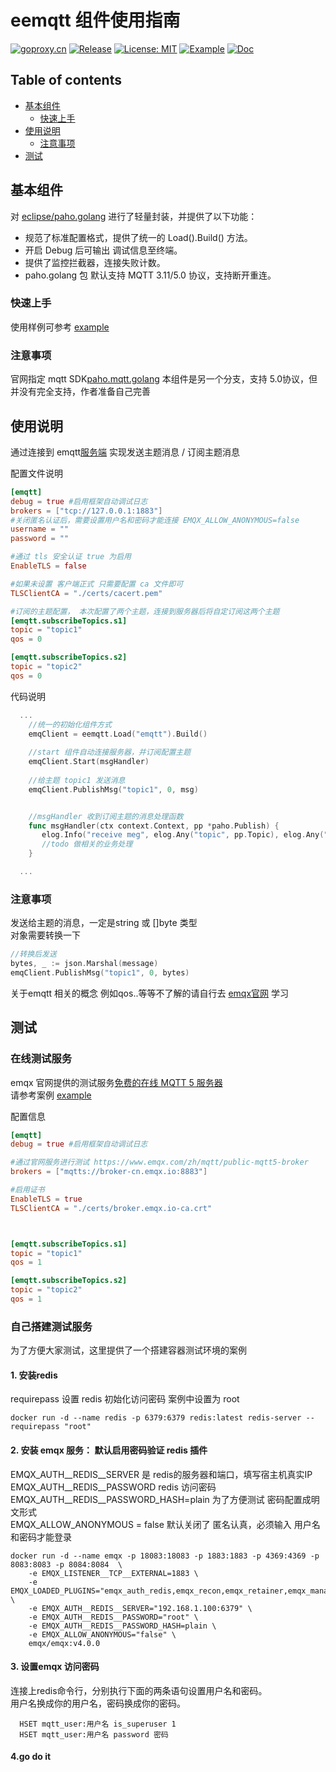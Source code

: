 # eemqtt 组件使用指南
[![goproxy.cn](https://goproxy.cn/stats/github.com/ego-component/eemqtt/badges/download-count.svg)](https://goproxy.cn/stats/github.com/ego-component/eemqtt)
[![Release](https://img.shields.io/github/v/release/ego-component/eemqtt.svg?style=flat-square)](https://github.com/ego-component/eemqtt)
[![License: MIT](https://img.shields.io/badge/License-MIT-yellow.svg)](https://opensource.org/licenses/MIT)
[![Example](https://img.shields.io/badge/Examples-2ca5e0?style=flat&logo=appveyor)](https://github.com/ego-component/eemqtt/examples/user_auth)
[![Doc](https://img.shields.io/badge/Docs-1?style=flat&logo=appveyor)]()

## Table of contents
- [基本组件](#基本组件)
	- [快速上手](#快速上手)
- [使用说明](#使用说明)
    - [注意事项](#注意事项)
- [测试](#测试)

## 基本组件

对 [eclipse/paho.golang](https://github.com/eclipse/paho.golang) 进行了轻量封装，并提供了以下功能：

- 规范了标准配置格式，提供了统一的 Load().Build() 方法。
- 开启 Debug 后可输出 调试信息至终端。
- 提供了监控拦截器，连接失败计数。
- paho.golang 包 默认支持 MQTT 3.11/5.0 协议，支持断开重连。




### 快速上手

使用样例可参考 [example](examples/user_auth/main.go)

### 注意事项
官网指定 mqtt SDK[paho.mqtt.golang](https://github.com/eclipse/paho.mqtt.golang) 本组件是另一个分支，支持 5.0协议，但并没有完全支持，作者准备自己完善   

## 使用说明
通过连接到 emqtt[服务端](https://github.com/emqx/emqx) 实现发送主题消息 / 订阅主题消息

配置文件说明
```toml
[emqtt]
debug = true #启用框架自动调试日志
brokers = ["tcp://127.0.0.1:1883"]
#关闭匿名认证后，需要设置用户名和密码才能连接 EMQX_ALLOW_ANONYMOUS=false 
username = ""
password = ""

#通过 tls 安全认证 true 为启用
EnableTLS = false

#如果未设置 客户端正式 只需要配置 ca 文件即可
TLSClientCA = "./certs/cacert.pem"

#订阅的主题配置， 本次配置了两个主题，连接到服务器后将自定订阅这两个主题
[emqtt.subscribeTopics.s1]
topic = "topic1"
qos = 0

[emqtt.subscribeTopics.s2]
topic = "topic2"
qos = 0
```

代码说明
```go
  ...
    //统一的初始化组件方式
	emqClient = eemqtt.Load("emqtt").Build()
    
    //start 组件自动连接服务器，并订阅配置主题     
	emqClient.Start(msgHandler)
     
	//给主题 topic1 发送消息
    emqClient.PublishMsg("topic1", 0, msg)


	//msgHandler 收到订阅主题的消息处理函数
    func msgHandler(ctx context.Context, pp *paho.Publish) {
       elog.Info("receive meg", elog.Any("topic", pp.Topic), elog.Any("msg", string(pp.Payload)))
       //todo 做相关的业务处理
    }

  ...
```
### 注意事项
发送给主题的消息，一定是string 或 []byte 类型    
对象需要转换一下      
```go
//转换后发送 
bytes, _ := json.Marshal(message) 
emqClient.PublishMsg("topic1", 0, bytes) 
```
关于emqtt 相关的概念 例如qos..等等不了解的请自行去 [emqx官网](https://www.emqx.io/docs/zh/v4.4/#emqx-%E6%B6%88%E6%81%AF%E6%9C%8D%E5%8A%A1%E5%99%A8%E5%8A%9F%E8%83%BD%E5%88%97%E8%A1%A8) 学习


## 测试

### 在线测试服务
emqx 官网提供的测试服务[免费的在线 MQTT 5 服务器](https://www.emqx.com/zh/mqtt/public-mqtt5-broker)     
请参考案例 [example](examples/tls_auth/main.go)   

配置信息
```toml
[emqtt]
debug = true #启用框架自动调试日志

#通过官网服务进行测试 https://www.emqx.com/zh/mqtt/public-mqtt5-broker
brokers = ["mqtts://broker-cn.emqx.io:8883"]

#启用证书
EnableTLS = true
TLSClientCA = "./certs/broker.emqx.io-ca.crt"



[emqtt.subscribeTopics.s1]
topic = "topic1"
qos = 1

[emqtt.subscribeTopics.s2]
topic = "topic2"
qos = 1
```


### 自己搭建测试服务
为了方便大家测试，这里提供了一个搭建容器测试环境的案例

#### 1. 安装redis 
requirepass 设置 redis 初始化访问密码 案例中设置为 root
```shell script
docker run -d --name redis -p 6379:6379 redis:latest redis-server --requirepass "root"
```
#### 2. 安装 emqx 服务： 默认启用密码验证 redis 插件
EMQX_AUTH__REDIS__SERVER 是 redis的服务器和端口，填写宿主机真实IP   
EMQX_AUTH__REDIS__PASSWORD redis 访问密码   
EMQX_AUTH__REDIS__PASSWORD_HASH=plain 为了方便测试 密码配置成明文形式   
EMQX_ALLOW_ANONYMOUS = false  默认关闭了 匿名认真，必须输入 用户名和密码才能登录      

```shell script  
docker run -d --name emqx -p 18083:18083 -p 1883:1883 -p 4369:4369 -p 8083:8083 -p 8084:8084  \
    -e EMQX_LISTENER__TCP__EXTERNAL=1883 \
    -e EMQX_LOADED_PLUGINS="emqx_auth_redis,emqx_recon,emqx_retainer,emqx_management,emqx_dashboard" \
    -e EMQX_AUTH__REDIS__SERVER="192.168.1.100:6379" \
    -e EMQX_AUTH__REDIS__PASSWORD="root" \
    -e EMQX_AUTH__REDIS__PASSWORD_HASH=plain \
    -e EMQX_ALLOW_ANONYMOUS="false" \
    emqx/emqx:v4.0.0
```

#### 3. 设置emqx 访问密码
连接上redis命令行，分别执行下面的两条语句设置用户名和密码。     
用户名换成你的用户名，密码换成你的密码。      
```shell script   
  HSET mqtt_user:用户名 is_superuser 1
  HSET mqtt_user:用户名 password 密码
```
#### 4.go do it






